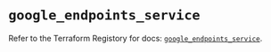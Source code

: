 # `google_endpoints_service`

Refer to the Terraform Registory for docs: [`google_endpoints_service`](https://registry.terraform.io/providers/hashicorp/google-beta/4.72.0/docs/resources/google_endpoints_service).
